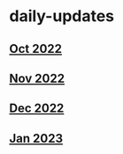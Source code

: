 # daily-updates
## [Oct 2022](https://github.com/vadafoss/daily-updates/issues/1)
## [Nov 2022](https://github.com/vadafoss/daily-updates/issues/2)
## [Dec 2022](https://github.com/vadafoss/daily-updates/issues/4)
## [Jan 2023](https://github.com/vadafoss/daily-updates/issues/5)
